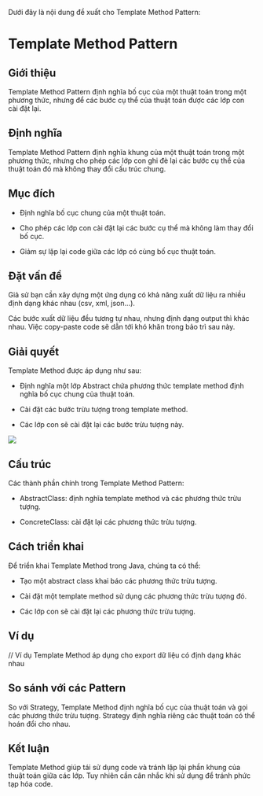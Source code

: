 Dưới đây là nội dung đề xuất cho Template Method Pattern:

# Template Method Pattern

## Giới thiệu

Template Method Pattern định nghĩa bố cục của một thuật toán trong một phương thức, nhưng để các bước cụ thể của thuật toán được các lớp con cài đặt lại.

## Định nghĩa

Template Method Pattern định nghĩa khung của một thuật toán trong một phương thức, nhưng cho phép các lớp con ghi đè lại các bước cụ thể của thuật toán đó mà không thay đổi cấu trúc chung.

## Mục đích

- Định nghĩa bố cục chung của một thuật toán.

- Cho phép các lớp con cài đặt lại các bước cụ thể mà không làm thay đổi bố cục.

- Giảm sự lặp lại code giữa các lớp có cùng bố cục thuật toán.

## Đặt vấn đề

Giả sử bạn cần xây dựng một ứng dụng có khả năng xuất dữ liệu ra nhiều định dạng khác nhau (csv, xml, json...).

Các bước xuất dữ liệu đều tương tự nhau, nhưng định dạng output thì khác nhau. Việc copy-paste code sẽ dẫn tới khó khăn trong bảo trì sau này.

## Giải quyết

Template Method được áp dụng như sau:

- Định nghĩa một lớp Abstract chứa phương thức template method định nghĩa bố cục chung của thuật toán.

- Cài đặt các bước trừu tượng trong template method.

- Các lớp con sẽ cài đặt lại các bước trừu tượng này.

![](https://refactoring.guru/images/patterns/diagrams/template-method/structure.png)

## Cấu trúc

Các thành phần chính trong Template Method Pattern:

- AbstractClass: định nghĩa template method và các phương thức trừu tượng.

- ConcreteClass: cài đặt lại các phương thức trừu tượng.

## Cách triển khai

Để triển khai Template Method trong Java, chúng ta có thể:

- Tạo một abstract class khai báo các phương thức trừu tượng.

- Cài đặt một template method sử dụng các phương thức trừu tượng đó.

- Các lớp con sẽ cài đặt lại các phương thức trừu tượng.

## Ví dụ

// Ví dụ Template Method áp dụng cho export dữ liệu có định dạng khác nhau

## So sánh với các Pattern

So với Strategy, Template Method định nghĩa bố cục của thuật toán và gọi các phương thức trừu tượng. Strategy định nghĩa riêng các thuật toán có thể hoán đổi cho nhau.

## Kết luận

Template Method giúp tái sử dụng code và tránh lặp lại phần khung của thuật toán giữa các lớp. Tuy nhiên cần cân nhắc khi sử dụng để tránh phức tạp hóa code.